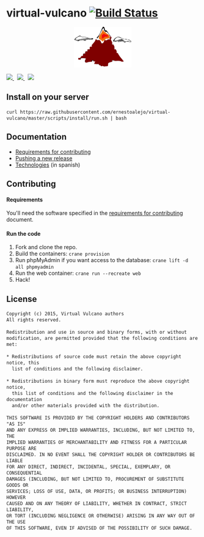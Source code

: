 
virtual-vulcano [![Build Status](https://travis-ci.org/ernestoalejo/virtual-vulcano.svg?branch=master)](https://travis-ci.org/ernestoalejo/virtual-vulcano)
===============

<p align="center">
  <img src="https://raw.githubusercontent.com/ernestoalejo/virtual-vulcano/master/logo.png">
</p>

<a href="http://forthebadge.com">
  <img src="http://forthebadge.com/images/badges/built-by-developers.svg" height="30">
</a>
&nbsp;
<a href="http://forthebadge.com">
  <img src="http://forthebadge.com/images/badges/powered-by-electricity.svg" height="30">
</a>
&nbsp;
<a href="http://forthebadge.com">
  <img src="http://forthebadge.com/images/badges/uses-git.svg" height="30">
</a>


Install on your server
----------------------

```shell
curl https://raw.githubusercontent.com/ernestoalejo/virtual-vulcano/master/scripts/install/run.sh | bash
```


Documentation
-------------

- [Requirements for contributing](docs/requirements.md)
- [Pushing a new release](docs/push.md)
- [Technologies](docs/tecnologies.md) (in spanish)


Contributing
------------

#### Requirements

You'll need the software specified in the [requirements for contributing](docs/requirements.md) document.

#### Run the code

1. Fork and clone the repo.
2. Build the containers:
    ```crane provision```
3. Run phpMyAdmin if you want access to the database:
    ```crane lift -d all phpmyadmin```
4. Run the web container:
    ```crane run --recreate web```
5. Hack!


License
-------

```
Copyright (c) 2015, Virtual Vulcano authors
All rights reserved.

Redistribution and use in source and binary forms, with or without
modification, are permitted provided that the following conditions are met:

* Redistributions of source code must retain the above copyright notice, this
  list of conditions and the following disclaimer.

* Redistributions in binary form must reproduce the above copyright notice,
  this list of conditions and the following disclaimer in the documentation
  and/or other materials provided with the distribution.

THIS SOFTWARE IS PROVIDED BY THE COPYRIGHT HOLDERS AND CONTRIBUTORS "AS IS"
AND ANY EXPRESS OR IMPLIED WARRANTIES, INCLUDING, BUT NOT LIMITED TO, THE
IMPLIED WARRANTIES OF MERCHANTABILITY AND FITNESS FOR A PARTICULAR PURPOSE ARE
DISCLAIMED. IN NO EVENT SHALL THE COPYRIGHT HOLDER OR CONTRIBUTORS BE LIABLE
FOR ANY DIRECT, INDIRECT, INCIDENTAL, SPECIAL, EXEMPLARY, OR CONSEQUENTIAL
DAMAGES (INCLUDING, BUT NOT LIMITED TO, PROCUREMENT OF SUBSTITUTE GOODS OR
SERVICES; LOSS OF USE, DATA, OR PROFITS; OR BUSINESS INTERRUPTION) HOWEVER
CAUSED AND ON ANY THEORY OF LIABILITY, WHETHER IN CONTRACT, STRICT LIABILITY,
OR TORT (INCLUDING NEGLIGENCE OR OTHERWISE) ARISING IN ANY WAY OUT OF THE USE
OF THIS SOFTWARE, EVEN IF ADVISED OF THE POSSIBILITY OF SUCH DAMAGE.
```
